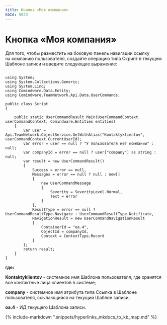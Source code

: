 ```yaml
---
title: Кнопка «Моя компания»
kbId: 5023
---
```


# Кнопка «Моя компания»

Для того, чтобы разместить на боковую панель навигации ссылку на компанию пользователя, создайте операцию типа Скрипт в текущем Шаблоне записи и введите следующее выражение:

```

using System;
using System.Collections.Generic;
using System.Linq;
using Comindware.Data.Entity;
using Comindware.TeamNetwork.Api.Data.UserCommands;

public class Script
{

    public static UserCommandResult Main(UserCommandContext userCommandContext, Comindware.Entities entities)
    {
        var user = Api.TeamNetwork.ObjectService.GetWithAlias("Kontaktyklientov", userCommandContext.CurrentUserId);
        var error = user == null ? "У пользователя нет компании" : null;
        var companyId = error == null ? user["company"] as string : null;
        var result = new UserCommandResult()
        {
            Success = error == null,
            Messages = error == null ? null : new[]
            {
                new UserCommandMessage
                {
                    Severity = SeverityLevel.Normal,
                    Text = error
                }
            },
            ResultType = error == null ? UserCommandResultType.Navigate : UserCommandResultType.Notificate,
            NavigationResult = new UserCommandNavigationResult
            {
                ContainerId = "oa.4",
                ObjectId = companyId,
                Context = ContextType.Record
            }
        };
        return result;
    }
}

```

**где:**

**Kontaktyklientov** - системное имя Шаблона пользователя, где хранятся все контактные лица клиентов в системе;

**company** - системное имя атрибута типа Ссылка в Шаблоне пользователя, ссылающийся на текущий Шаблон записи;

**oa.4** - ИД текущего Шаблона записи.

{% include-markdown ".snippets/hyperlinks_mkdocs_to_kb_map.md" %}
